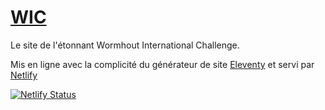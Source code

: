 # [WIC](https://wic.netlify.com)


Le site de l'étonnant Wormhout International Challenge.

Mis en ligne avec la complicité du générateur de site [Eleventy](https://11ty.dev) et servi par [Netlify](https://netlify.com)

[![Netlify Status](https://api.netlify.com/api/v1/badges/45be257f-c636-4cd9-975b-ad608262f3ff/deploy-status)](https://app.netlify.com/sites/11tyframe/deploys)
